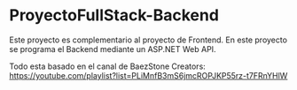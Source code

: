 # ProyectoFullStack-Backend
Este proyecto es complementario al proyecto de Frontend. En este proyecto se programa el Backend mediante un ASP.NET Web API.

Todo esta basado en el canal de BaezStone Creators: https://youtube.com/playlist?list=PLiMnfB3mS6jmcROPJKP55rz-t7FRnYHlW
